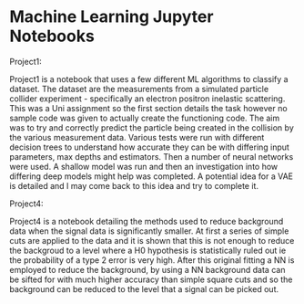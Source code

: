 # Machine Learning Jupyter Notebooks

Project1:

Project1 is a notebook that uses a few different ML algorithms to classify a dataset. The dataset are the measurements from a simulated particle collider experiment - specifically an electron positron inelastic scattering. This was a Uni assignment so the first section details the task however no sample code was given to actually create the functioning code. The aim was to try and correctly predict the particle being created in the collision by the various measurement data. Various tests were run with different decision trees to understand how accurate they can be with differing input parameters, max depths and estimators. Then a number of neural networks were used. A shallow model was run and then an investigation into how differing deep models might help was completed. A potential idea for a VAE is detailed and I may come back to this idea and try to complete it.

Project4:

Project4 is a notebook detailing the methods used to reduce background data when the signal data is significantly smaller. At first a series of simple cuts are applied to the data and it is shown that this is not enough to reduce the backgroud to a level where a H0 hypothesis is statistically ruled out ie the probability of a type 2 error is very high.
After this original fitting a NN is employed to reduce the background, by using a NN background data can be sifted for with much higher accuracy than simple square cuts and so the background can be reduced to the level that a signal can be picked out.

